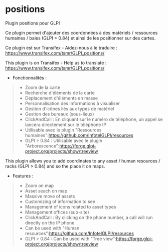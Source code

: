 # positions
Plugin positions pour GLPI

Ce plugin permet d'ajouter des coordonnées à des matériels / ressources humaines / baies (GLPI > 0.84) et ainsi de les positionner sur des cartes.

Ce plugin est sur Transifex - Aidez-nous à le traduire :
https://www.transifex.com/tsmr/GLPI_positions/

This plugin is on Transifex - Help us to translate :
https://www.transifex.com/tsmr/GLPI_positions/

* Fonctionnalités :

> * Zoom de la carte
> * Recherche d'éléments de la carte
> * Déplacement d'éléments en masse
> * Personnalisation des informations à visualiser
> * Gestion d'icônes liés aux types de matériel
> * Gestion des bureaux (sous-lieux)
> * ClickAndCall : En cliquant sur le numéro de téléphone, un appel se lancera directement sur le téléphone IP
> * Utilisable avec le plugin "Ressources humaines":https://github.com/InfotelGLPI/resources
> * GLPI > 0.84 : Utilisable avec le plugin "Arborescence":https://forge.glpi-project.org/projects/show/treeview

This plugin allows you to add coordinates to any asset / human resources  / racks (GLPI > 0.84) and so the place it on maps.

* Features :

> * Zoom on map
> * Asset seach on map
> * Massive move of assets
> * Customizing of information to see
> * Management of icons related to asset types
> * Management offices (sub-site)
> * ClickAndCall : By clicking on the phone number, a call will run directly on the IP phone
> * Can be used with "Human resources":https://github.com/InfotelGLPI/resources
> * GLPI > 0.84 : Can be used with "Tree view":https://forge.glpi-project.org/projects/show/treeview
